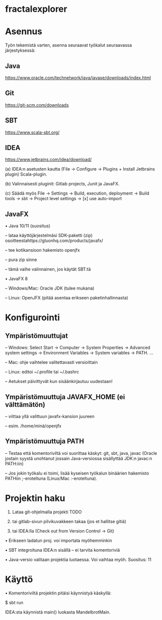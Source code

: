 # fractalexplorer

# Asennus

Työn tekemistä varten, asenna seuraavat työkalut seuraavassa järjestyksessä:

## Java
https://www.oracle.com/technetwork/java/javase/downloads/index.html

## Git

https://git-scm.com/downloads

## SBT

https://www.scala-sbt.org/

## IDEA

https://www.jetbrains.com/idea/download/

(a) IDEA:n asetusten kautta (File -> Configure -> Plugins + Install Jetbrains plugin) Scala-plugin.

(b) Valinnaisesti pluginit: Gitlab projects, Junit ja JavaFX.

(c) Säädä myös File -> Settings -> Build, execution, deployment -> Build tools -> sbt -> Project level settings -> [x] use auto-import

## JavaFX

• Java 10/11 (suositus)

– lataa käyttöjärjestelmäsi SDK-paketti (zip) osoitteestahttps://gluonhq.com/products/javafx/

– tee kotikansioon hakemisto openjfx

– pura zip sinne

– tämä vaihe valinnainen, jos käytät SBT:tä

• JavaFX 8

– Windows/Mac: Oracle JDK (tulee mukana)

– Linux: OpenJFX (pitää asentaa erikseen paketinhallinnasta)

# Konfigurointi

## Ympäristömuuttujat

– Windows: Select Start -> Computer -> System Properties -> Advanced system settings -> Environment Variables -> System variables -> PATH. ...

– Mac: ohje vaihtelee valitettavasti versioittain

– Linux: editoi ~/.profile tai ~/.bashrc

– Aetukset päivittyvät kun sisäänkirjautuu uudestaan!

## Ympäristömuuttuja JAVAFX_HOME (ei välttämätön)

– viittaa yllä valittuun javafx-kansion juureen

– esim. /home/minä/openjfx

## Ympäristömuuttuja PATH

– Testaa että komentoriviltä voi suorittaa käskyt: git, sbt, java, javac (Oracle jostain syystä unohtanut jossain Java-versiossa sisällyttää JDK:n javac:n PATH:iin)

– Jos jokin työkalu ei toimi, lisää kyseisen työkalun binäärien hakemisto PATHiin ;-eroteltuna (Linux/Mac :-eroteltuna).

# Projektin haku

1. Lataa git-ohjelmalla projekti TODO

2. tai gitlab-sivun pilvikuvakkeen takaa (jos et hallitse gitiä)

3. tai IDEA:lla (Check out from Version Control -> Git)

• Erikseen ladatun proj. voi importata myöhemminkin

• SBT integroituna IDEA:n sisällä – ei tarvita komentoriviä

• Java-versio valitaan projektia luotaessa. Voi vaihtaa myöh. Suositus: 11

# Käyttö

• Komentoriviltä projektin pitäisi käynnistyä käskyllä:

$ sbt run

IDEA:sta käynnistä main() luokasta MandelbrotMain.